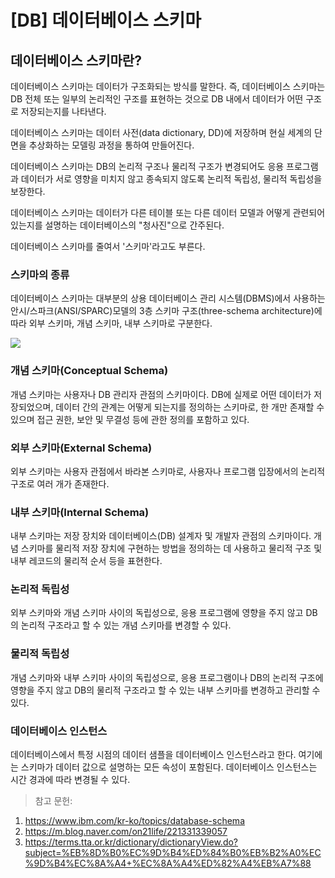 # [DB] 데이터베이스 스키마

## 데이터베이스 스키마란?
데이터베이스 스키마는 데이터가 구조화되는 방식를 말한다. 즉, 데이터베이스 스키마는 DB 전체 또는 일부의 논리적인 구조를 표현하는 것으로 DB 내에서 데이터가 어떤 구조로 저장되는지를 나타낸다.

데이터베이스 스키마는 데이터 사전(data dictionary, DD)에 저장하며 현실 세계의 단면을 추상화하는 모델링 과정을 통하여 만들어진다.

데이터베이스 스키마는 DB의 논리적 구조나 물리적 구조가 변경되어도 응용 프로그램과 데이터가 서로 영향을 미치지 않고 종속되지 않도록  논리적 독립성, 물리적 독립성을 보장한다.

데이터베이스 스키마는 데이터가 다른 테이블 또는 다른 데이터 모델과 어떻게 관련되어 있는지를 설명하는 데이터베이스의 "청사진"으로 간주된다.

데이터베이스 스키마를 줄여서 '스키마'라고도 부른다.

### 스키마의 종류
데이터베이스 스키마는 대부분의 상용 데이터베이스 관리 시스템(DBMS)에서 사용하는 안시/스파크(ANSI/SPARC)모델의 3층 스키마 구조(three-schema architecture)에 따라 외부 스키마, 개념 스키마, 내부 스키마로 구분한다.

![](https://velog.velcdn.com/images/chrios99/post/92300dbf-b00b-432f-baae-e25d993b2043/image.png)

### 개념 스키마(Conceptual Schema)
개념 스키마는 사용자나 DB 관리자 관점의 스키마이다. DB에 실제로 어떤 데이터가 저장되었으며, 데이터 간의 관계는 어떻게 되는지를 정의하는 스키마로, 한 개만 존재할 수 있으며 접근 권한, 보안 및 무결성 등에 관한 정의를 포함하고 있다.

### 외부 스키마(External Schema)
외부 스키마는 사용자 관점에서 바라본 스키마로, 사용자나  프로그램 입장에서의 논리적 구조로 여러 개가 존재한다.

### 내부 스키마(Internal Schema)
내부 스키마는 저장 장치와 데이터베이스(DB) 설계자 및 개발자 관점의 스키마이다. 개념 스키마를 물리적 저장 장치에 구현하는 방법을 정의하는 데 사용하고 물리적 구조 및 내부 레코드의 물리적 순서 등을 표현한다.

### 논리적 독립성
외부 스키마와 개념 스키마 사이의 독립성으로, 응용 프로그램에 영향을 주지 않고 DB의 논리적 구조라고 할 수 있는 개념 스키마를 변경할 수 있다.

### 물리적 독립성
개념 스키마와 내부 스키마 사이의 독립성으로, 응용 프로그램이나 DB의 논리적 구조에 영향을 주지 않고 DB의 물리적 구조라고 할 수 있는 내부 스키마를 변경하고 관리할 수 있다.

### 데이터베이스 인스턴스
데이터베이스에서 특정 시점의 데이터 샘플을 데이터베이스 인스턴스라고 한다. 여기에는 스키마가 데이터 값으로 설명하는 모든 속성이 포함된다. 데이터베이스 인스턴스는 시간 경과에 따라 변경될 수 있다.

> 참고 문헌:
1. https://www.ibm.com/kr-ko/topics/database-schema
2. https://m.blog.naver.com/on21life/221331339057
3. https://terms.tta.or.kr/dictionary/dictionaryView.do?subject=%EB%8D%B0%EC%9D%B4%ED%84%B0%EB%B2%A0%EC%9D%B4%EC%8A%A4+%EC%8A%A4%ED%82%A4%EB%A7%88